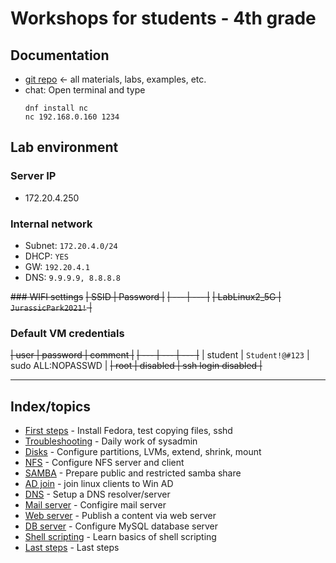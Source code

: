 # Workshops for students - 4th grade

## Documentation
* [git repo](https://github.com/OndraLipo/students-workshops/tree/master/praxe-v-TE/praxe_4_rocnik) <- all materials, labs, examples, etc.
* chat: Open terminal and type
    ```
    dnf install nc
    nc 192.168.0.160 1234
    ```

## Lab environment
### Server IP
- 172.20.4.250

### Internal network
- Subnet: `172.20.4.0/24`
- DHCP: `YES`
- GW: `192.20.4.1`
- DNS: `9.9.9.9, 8.8.8.8`

~~### WIFI settings~~
~~| SSID | Password |~~
~~| --- | --- |~~
~~| LabLinux2_5G | `JurassicPark2021!` |~~

### Default VM credentials
~~| user | password | comment |~~
~~| --- | --- | --- |~~
| student | `Student!@#123` | sudo ALL:NOPASSWD |
~~| root | disabled | ssh login disabled |~~

---

## Index/topics
* [First steps](first-steps.md) - Install Fedora, test copying files, sshd 
* [Troubleshooting](troubleshooting.md) - Daily work of sysadmin
* [Disks](disks.md) - Configure partitions, LVMs, extend, shrink, mount
* [NFS](nfs.md) - Configure NFS server and client
* [SAMBA](samba.md) - Prepare public and restricted samba share
* [AD join](ad-join.md) - join linux clients to Win AD
* [DNS](dns.md) - Setup a DNS resolver/server
* [Mail server](postfix.md) - Configire mail server
* [Web server](apache.md) - Publish a content via web server
* [DB server](mysql.md) - Configure MySQL database server
* [Shell scripting](shell-scripting.md) - Learn basics of shell scripting
* [Last steps](last-steps.md) - Last steps

